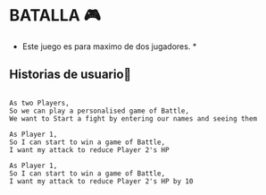 # BATALLA 🎮
* Este juego es para maximo de dos jugadores. *
## Historias de usuario👥
```

As two Players,
So we can play a personalised game of Battle,
We want to Start a fight by entering our names and seeing them

As Player 1,
So I can start to win a game of Battle,
I want my attack to reduce Player 2's HP

As Player 1,
So I can start to win a game of Battle,
I want my attack to reduce Player 2's HP by 10

```
